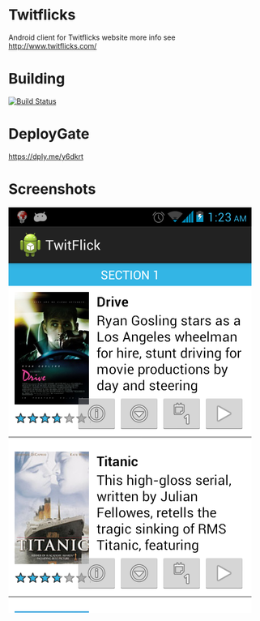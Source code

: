 Twitflicks
==========

Android client for Twitflicks website more info see http://www.twitflicks.com/

Building
===============
[![Build Status](https://travis-ci.org/QVDev/TravisCIExample.png)](https://travis-ci.org/QVDev/Twitflicks)

DeployGate
===============
https://dply.me/y6dkrt

Screenshots
===============
![Alt text](/screens/device-2013-08-14-002344.png "Optional title")



